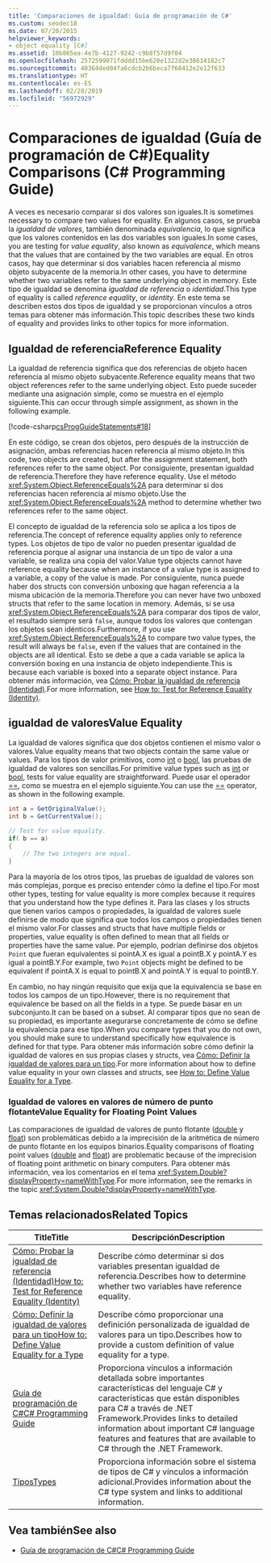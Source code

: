 ```yaml
---
title: 'Comparaciones de igualdad: Guía de programación de C#'
ms.custom: seodec18
ms.date: 07/20/2015
helpviewer_keywords:
- object equality [C#]
ms.assetid: 10b865ea-4e7b-4127-9242-c9b8f57d9f04
ms.openlocfilehash: 2572599071fdddd15be620e1322d2e38614182c7
ms.sourcegitcommit: 40364ded04fa6cdcb2b6beca7f68412e2e12f633
ms.translationtype: HT
ms.contentlocale: es-ES
ms.lasthandoff: 02/28/2019
ms.locfileid: "56972929"
---
```

# <a name="equality-comparisons-c-programming-guide"></a><span data-ttu-id="c9e0c-102">Comparaciones de igualdad (Guía de programación de C#)</span><span class="sxs-lookup"><span data-stu-id="c9e0c-102">Equality Comparisons (C# Programming Guide)</span></span>
<span data-ttu-id="c9e0c-103">A veces es necesario comparar si dos valores son iguales.</span><span class="sxs-lookup"><span data-stu-id="c9e0c-103">It is sometimes necessary to compare two values for equality.</span></span> <span data-ttu-id="c9e0c-104">En algunos casos, se prueba la *igualdad de valores*, también denominada *equivalencia*, lo que significa que los valores contenidos en las dos variables son iguales.</span><span class="sxs-lookup"><span data-stu-id="c9e0c-104">In some cases, you are testing for *value equality*, also known as *equivalence*, which means that the values that are contained by the two variables are equal.</span></span> <span data-ttu-id="c9e0c-105">En otros casos, hay que determinar si dos variables hacen referencia al mismo objeto subyacente de la memoria.</span><span class="sxs-lookup"><span data-stu-id="c9e0c-105">In other cases, you have to determine whether two variables refer to the same underlying object in memory.</span></span> <span data-ttu-id="c9e0c-106">Este tipo de igualdad se denomina *igualdad de referencia* o *identidad*.</span><span class="sxs-lookup"><span data-stu-id="c9e0c-106">This type of equality is called *reference equality*, or *identity*.</span></span> <span data-ttu-id="c9e0c-107">En este tema se describen estos dos tipos de igualdad y se proporcionan vínculos a otros temas para obtener más información.</span><span class="sxs-lookup"><span data-stu-id="c9e0c-107">This topic describes these two kinds of equality and provides links to other topics for more information.</span></span>  
  
## <a name="reference-equality"></a><span data-ttu-id="c9e0c-108">Igualdad de referencia</span><span class="sxs-lookup"><span data-stu-id="c9e0c-108">Reference Equality</span></span>  
 <span data-ttu-id="c9e0c-109">La igualdad de referencia significa que dos referencias de objeto hacen referencia al mismo objeto subyacente.</span><span class="sxs-lookup"><span data-stu-id="c9e0c-109">Reference equality means that two object references refer to the same underlying object.</span></span> <span data-ttu-id="c9e0c-110">Esto puede suceder mediante una asignación simple, como se muestra en el ejemplo siguiente.</span><span class="sxs-lookup"><span data-stu-id="c9e0c-110">This can occur through simple assignment, as shown in the following example.</span></span>  
  
 [!code-csharp[csProgGuideStatements#18](~/samples/snippets/csharp/VS_Snippets_VBCSharp/csProgGuideStatements/CS/Statements.cs#18)]  
  
 <span data-ttu-id="c9e0c-111">En este código, se crean dos objetos, pero después de la instrucción de asignación, ambas referencias hacen referencia al mismo objeto.</span><span class="sxs-lookup"><span data-stu-id="c9e0c-111">In this code, two objects are created, but after the assignment statement, both references refer to the same object.</span></span> <span data-ttu-id="c9e0c-112">Por consiguiente, presentan igualdad de referencia.</span><span class="sxs-lookup"><span data-stu-id="c9e0c-112">Therefore they have reference equality.</span></span> <span data-ttu-id="c9e0c-113">Use el método <xref:System.Object.ReferenceEquals%2A> para determinar si dos referencias hacen referencia al mismo objeto.</span><span class="sxs-lookup"><span data-stu-id="c9e0c-113">Use the <xref:System.Object.ReferenceEquals%2A> method to determine whether two references refer to the same object.</span></span>  
  
 <span data-ttu-id="c9e0c-114">El concepto de igualdad de la referencia solo se aplica a los tipos de referencia.</span><span class="sxs-lookup"><span data-stu-id="c9e0c-114">The concept of reference equality applies only to reference types.</span></span> <span data-ttu-id="c9e0c-115">Los objetos de tipo de valor no pueden presentar igualdad de referencia porque al asignar una instancia de un tipo de valor a una variable, se realiza una copia del valor.</span><span class="sxs-lookup"><span data-stu-id="c9e0c-115">Value type objects cannot have reference equality because when an instance of a value type is assigned to a variable, a copy of the value is made.</span></span> <span data-ttu-id="c9e0c-116">Por consiguiente, nunca puede haber dos structs con conversión unboxing que hagan referencia a la misma ubicación de la memoria.</span><span class="sxs-lookup"><span data-stu-id="c9e0c-116">Therefore you can never have two unboxed structs that refer to the same location in memory.</span></span> <span data-ttu-id="c9e0c-117">Además, si se usa <xref:System.Object.ReferenceEquals%2A> para comparar dos tipos de valor, el resultado siempre será `false`, aunque todos los valores que contengan los objetos sean idénticos.</span><span class="sxs-lookup"><span data-stu-id="c9e0c-117">Furthermore, if you use <xref:System.Object.ReferenceEquals%2A> to compare two value types, the result will always be `false`, even if the values that are contained in the objects are all identical.</span></span> <span data-ttu-id="c9e0c-118">Esto se debe a que a cada variable se aplica la conversión boxing en una instancia de objeto independiente.</span><span class="sxs-lookup"><span data-stu-id="c9e0c-118">This is because each variable is boxed into a separate object instance.</span></span> <span data-ttu-id="c9e0c-119">Para obtener más información, vea [Cómo: Probar la igualdad de referencia (Identidad)](../../../csharp/programming-guide/statements-expressions-operators/how-to-test-for-reference-equality-identity.md).</span><span class="sxs-lookup"><span data-stu-id="c9e0c-119">For more information, see [How to: Test for Reference Equality (Identity)](../../../csharp/programming-guide/statements-expressions-operators/how-to-test-for-reference-equality-identity.md).</span></span>  
  
## <a name="value-equality"></a><span data-ttu-id="c9e0c-120">igualdad de valores</span><span class="sxs-lookup"><span data-stu-id="c9e0c-120">Value Equality</span></span>  
 <span data-ttu-id="c9e0c-121">La igualdad de valores significa que dos objetos contienen el mismo valor o valores.</span><span class="sxs-lookup"><span data-stu-id="c9e0c-121">Value equality means that two objects contain the same value or values.</span></span> <span data-ttu-id="c9e0c-122">Para los tipos de valor primitivos, como [int](../../../csharp/language-reference/keywords/int.md) o [bool](../../../csharp/language-reference/keywords/bool.md), las pruebas de igualdad de valores son sencillas.</span><span class="sxs-lookup"><span data-stu-id="c9e0c-122">For primitive value types such as [int](../../../csharp/language-reference/keywords/int.md) or [bool](../../../csharp/language-reference/keywords/bool.md), tests for value equality are straightforward.</span></span> <span data-ttu-id="c9e0c-123">Puede usar el operador [==](../../../csharp/language-reference/operators/equality-comparison-operator.md), como se muestra en el ejemplo siguiente.</span><span class="sxs-lookup"><span data-stu-id="c9e0c-123">You can use the [==](../../../csharp/language-reference/operators/equality-comparison-operator.md) operator, as shown in the following example.</span></span>  
  
```csharp  
int a = GetOriginalValue();  
int b = GetCurrentValue();  
  
// Test for value equality.   
if( b == a)   
{  
    // The two integers are equal.  
}  
```  
  
 <span data-ttu-id="c9e0c-124">Para la mayoría de los otros tipos, las pruebas de igualdad de valores son más complejas, porque es preciso entender cómo la define el tipo.</span><span class="sxs-lookup"><span data-stu-id="c9e0c-124">For most other types, testing for value equality is more complex because it requires that you understand how the type defines it.</span></span> <span data-ttu-id="c9e0c-125">Para las clases y los structs que tienen varios campos o propiedades, la igualdad de valores suele definirse de modo que significa que todos los campos o propiedades tienen el mismo valor.</span><span class="sxs-lookup"><span data-stu-id="c9e0c-125">For classes and structs that have multiple fields or properties, value equality is often defined to mean that all fields or properties have the same value.</span></span> <span data-ttu-id="c9e0c-126">Por ejemplo, podrían definirse dos objetos `Point` que fueran equivalentes si pointA.X es igual a pointB.X y pointA.Y es igual a pointB.Y.</span><span class="sxs-lookup"><span data-stu-id="c9e0c-126">For example, two `Point` objects might be defined to be equivalent if pointA.X is equal to pointB.X and pointA.Y is equal to pointB.Y.</span></span>  
  
 <span data-ttu-id="c9e0c-127">En cambio, no hay ningún requisito que exija que la equivalencia se base en todos los campos de un tipo.</span><span class="sxs-lookup"><span data-stu-id="c9e0c-127">However, there is no requirement that equivalence be based on all the fields in a type.</span></span> <span data-ttu-id="c9e0c-128">Se puede basar en un subconjunto.</span><span class="sxs-lookup"><span data-stu-id="c9e0c-128">It can be based on a subset.</span></span> <span data-ttu-id="c9e0c-129">Al comparar tipos que no sean de su propiedad, es importante asegurarse concretamente de cómo se define la equivalencia para ese tipo.</span><span class="sxs-lookup"><span data-stu-id="c9e0c-129">When you compare types that you do not own, you should make sure to understand specifically how equivalence is defined for that type.</span></span> <span data-ttu-id="c9e0c-130">Para obtener más información sobre cómo definir la igualdad de valores en sus propias clases y structs, vea [Cómo: Definir la igualdad de valores para un tipo](../../../csharp/programming-guide/statements-expressions-operators/how-to-define-value-equality-for-a-type.md).</span><span class="sxs-lookup"><span data-stu-id="c9e0c-130">For more information about how to define value equality in your own classes and structs, see [How to: Define Value Equality for a Type](../../../csharp/programming-guide/statements-expressions-operators/how-to-define-value-equality-for-a-type.md).</span></span>  
  
### <a name="value-equality-for-floating-point-values"></a><span data-ttu-id="c9e0c-131">Igualdad de valores en valores de número de punto flotante</span><span class="sxs-lookup"><span data-stu-id="c9e0c-131">Value Equality for Floating Point Values</span></span>  
 <span data-ttu-id="c9e0c-132">Las comparaciones de igualdad de valores de punto flotante ([double](../../../csharp/language-reference/keywords/double.md) y [float](../../../csharp/language-reference/keywords/float.md)) son problemáticas debido a la imprecisión de la aritmética de número de punto flotante en los equipos binarios.</span><span class="sxs-lookup"><span data-stu-id="c9e0c-132">Equality comparisons of floating point values ([double](../../../csharp/language-reference/keywords/double.md) and [float](../../../csharp/language-reference/keywords/float.md)) are problematic because of the imprecision of floating point arithmetic on binary computers.</span></span> <span data-ttu-id="c9e0c-133">Para obtener más información, vea los comentarios en el tema <xref:System.Double?displayProperty=nameWithType>.</span><span class="sxs-lookup"><span data-stu-id="c9e0c-133">For more information, see the remarks in the topic <xref:System.Double?displayProperty=nameWithType>.</span></span>  
  
## <a name="related-topics"></a><span data-ttu-id="c9e0c-134">Temas relacionados</span><span class="sxs-lookup"><span data-stu-id="c9e0c-134">Related Topics</span></span>  
  
|<span data-ttu-id="c9e0c-135">Title</span><span class="sxs-lookup"><span data-stu-id="c9e0c-135">Title</span></span>|<span data-ttu-id="c9e0c-136">Descripción</span><span class="sxs-lookup"><span data-stu-id="c9e0c-136">Description</span></span>|  
|-----------|-----------------|  
|[<span data-ttu-id="c9e0c-137">Cómo: Probar la igualdad de referencia (Identidad)</span><span class="sxs-lookup"><span data-stu-id="c9e0c-137">How to: Test for Reference Equality (Identity)</span></span>](../../../csharp/programming-guide/statements-expressions-operators/how-to-test-for-reference-equality-identity.md)|<span data-ttu-id="c9e0c-138">Describe cómo determinar si dos variables presentan igualdad de referencia.</span><span class="sxs-lookup"><span data-stu-id="c9e0c-138">Describes how to determine whether two variables have reference equality.</span></span>|  
|[<span data-ttu-id="c9e0c-139">Cómo: Definir la igualdad de valores para un tipo</span><span class="sxs-lookup"><span data-stu-id="c9e0c-139">How to: Define Value Equality for a Type</span></span>](../../../csharp/programming-guide/statements-expressions-operators/how-to-define-value-equality-for-a-type.md)|<span data-ttu-id="c9e0c-140">Describe cómo proporcionar una definición personalizada de igualdad de valores para un tipo.</span><span class="sxs-lookup"><span data-stu-id="c9e0c-140">Describes how to provide a custom definition of value equality for a type.</span></span>|  
|[<span data-ttu-id="c9e0c-141">Guía de programación de C#</span><span class="sxs-lookup"><span data-stu-id="c9e0c-141">C# Programming Guide</span></span>](../../../csharp/programming-guide/index.md)|<span data-ttu-id="c9e0c-142">Proporciona vínculos a información detallada sobre importantes características del lenguaje C# y características que están disponibles para C# a través de .NET Framework.</span><span class="sxs-lookup"><span data-stu-id="c9e0c-142">Provides links to detailed information about important C# language features and features that are available to C# through the .NET Framework.</span></span>|  
|[<span data-ttu-id="c9e0c-143">Tipos</span><span class="sxs-lookup"><span data-stu-id="c9e0c-143">Types</span></span>](../../../csharp/programming-guide/types/index.md)|<span data-ttu-id="c9e0c-144">Proporciona información sobre el sistema de tipos de C# y vínculos a información adicional.</span><span class="sxs-lookup"><span data-stu-id="c9e0c-144">Provides information about the C# type system and links to additional information.</span></span>|  
  
## <a name="see-also"></a><span data-ttu-id="c9e0c-145">Vea también</span><span class="sxs-lookup"><span data-stu-id="c9e0c-145">See also</span></span>

- [<span data-ttu-id="c9e0c-146">Guía de programación de C#</span><span class="sxs-lookup"><span data-stu-id="c9e0c-146">C# Programming Guide</span></span>](../../../csharp/programming-guide/index.md)
